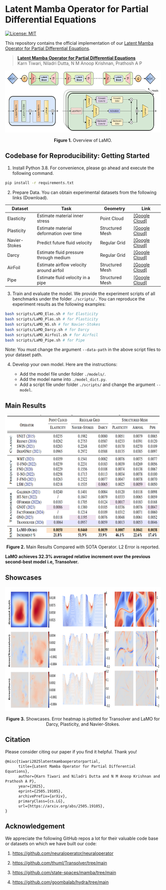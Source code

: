# Latent Mamba Operator for Partial Differential Equations

[![License: MIT](https://img.shields.io/badge/License-MIT-yellow.svg)](https://github.com/M3RG-IITD/LaMO/blob/main/LICENSE)

This repository contains the official implementation of our [Latent Mamba Operator for Partial Differential Equations](https://arxiv.org/abs/2505.19105).

> [**Latent Mamba Operator for Partial Differential Equations**](https://arxiv.org/abs/2505.19105)   
> Karn Tiwari, Niladri Dutta, N M Anoop Krishnan, Prathosh A P

<p align="center">
<img src=".\assets\Architecture.png" height = "200" alt="" align=center />
<br><br>
<b>Figure 1.</b> Overview of LaMO.
</p>


## Codebase for Reproducibility: Getting Started

1. Install Python 3.8. For convenience, please go ahead and execute the following command.

```bash
pip install -r requirements.txt
```

2. Prepare Data. You can obtain experimental datasets from the following links (Download).

| Dataset       | Task                                    | Geometry        | Link                                                         |
| ------------- | --------------------------------------- | --------------- | ------------------------------------------------------------ |
| Elasticity    | Estimate material inner stress          | Point Cloud     | [[Google Cloud]](https://drive.google.com/drive/folders/1YBuaoTdOSr_qzaow-G-iwvbUI7fiUzu8) |
| Plasticity    | Estimate material deformation over time | Structured Mesh | [[Google Cloud]](https://drive.google.com/drive/folders/1YBuaoTdOSr_qzaow-G-iwvbUI7fiUzu8) |
| Navier-Stokes | Predict future fluid velocity           | Regular Grid    | [[Google Cloud]](https://drive.google.com/drive/folders/1UnbQh2WWc6knEHbLn-ZaXrKUZhp7pjt-) |
| Darcy         | Estimate fluid pressure through medium  | Regular Grid    | [[Google Cloud]](https://drive.google.com/drive/folders/1UnbQh2WWc6knEHbLn-ZaXrKUZhp7pjt-) |
| AirFoil       | Estimate airﬂow velocity around airfoil | Structured Mesh | [[Google Cloud]](https://drive.google.com/drive/folders/1YBuaoTdOSr_qzaow-G-iwvbUI7fiUzu8) |
| Pipe          | Estimate fluid velocity in a pipe       | Structured Mesh | [[Google Cloud]](https://drive.google.com/drive/folders/1YBuaoTdOSr_qzaow-G-iwvbUI7fiUzu8) |

3. Train and evaluate the model. We provide the experiment scripts of all benchmarks under the folder `./scripts/.` You can reproduce the experiment results as the following examples:

```bash
bash scripts/LaMO_Elas.sh # for Elasticity
bash scripts/LaMO_Plas.sh # for Plasticity
bash scripts/LaMO_NS.sh # for Navier-Stokes
bash scripts/LaMO_Darcy.sh # for Darcy
bash scripts/LaMO_Airfoil.sh # for Airfoil
bash scripts/LaMO_Pipe.sh # for Pipe
```
Note: You must change the argument `--data-path` in the above script files to your dataset path.

4. Develop your own model. Here are the instructions:

   - Add the model file under folder `./models/`.
   - Add the model name into `./model_dict.py`.
   - Add a script file under folder `./scripts/` and change the argument `--model`.

## Main Results

<p align="center">
<img src=".\assets\result.png" height = "400" alt="" align=center />
<br><br>
<b>Figure 2.</b> Main Results Compared with SOTA Operator. L2 Error is reported.
</p>

**LaMO achieves 32.3% averaged relative increment over the previous second-best model i.e, Transolver.**

## Showcases

<p align="center">
<img src=".\assets\showcase.png" height = "400" alt="" align=center />
<br><br>
<b>Figure 3.</b> Showcases. Error heatmap is plotted for Transolver and LaMO for Darcy, Plasticity, and Navier-Stokes.
</p>

## Citation

Please consider citing our paper if you find it helpful. Thank you!

```
@misc{tiwari2025latentmambaoperatorpartial,
      title={Latent Mamba Operator for Partial Differential Equations}, 
      author={Karn Tiwari and Niladri Dutta and N M Anoop Krishnan and Prathosh A P},
      year={2025},
      eprint={2505.19105},
      archivePrefix={arXiv},
      primaryClass={cs.LG},
      url={https://arxiv.org/abs/2505.19105}, 
}
```
## Acknowledgement

We appreciate the following GitHub repos a lot for their valuable code base or datasets on which we have built our code:

1) https://github.com/neuraloperator/neuraloperator

2) https://github.com/thuml/Transolver/tree/main

3) https://github.com/state-spaces/mamba/tree/main

4) https://github.com/goombalab/hydra/tree/main


